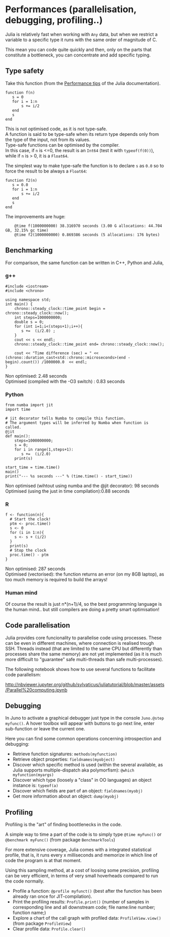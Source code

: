 # Performances (parallelisation, debugging, profiling..)

Julia is relatively fast when working with `Any` data, but when we restrict a variable to a specific type it runs with the same order of magnitude of C.

This mean you can code quite quickly and then, only on the parts that constitute a bottleneck, you can concentrate and add specific typing.


## Type safety
Take this function (from the [Performance tips](http://docs.julialang.org/en/release-0.5/manual/performance-tips/) of the Julia documentation).

```
function f(n)
   s = 0
   for i = 1:n
       s += i/2
   end
   s
end
```

This is not optimised code, as it is not type-safe.  
A function is said to be type-safe when its return type depends only from the type of the input, not from its values.  
Type-safe functions can be optimised by the compiler.  
In this case, if `n` is <=0, the result is an `Int64` (test it with `typeof(f(0))`), while if `n` is > 0, it is a `Float64`.

The simplest way to make type-safe the function is to declare `s` as `0.0` so to force the result to be always a `Float64`:

```
function f2(n)
   s = 0.0
   for i = 1:n
       s += i/2
   end
   s
end
```

The improvements are huge: 

```
    @time f(1000000000) 38.316970 seconds (3.00 G allocations: 44.704 GB, 32.15% gc time)
    @time f2(1000000000) 0.869386 seconds (5 allocations: 176 bytes)
```

## Benchmarking

For comparison, the same function can be written in C++, Python and Julia, 


### g++

```
#include <iostream>
#include <chrono>

using namespace std;
int main() {
    chrono::steady_clock::time_point begin = chrono::steady_clock::now();
    int steps=1000000000;
    double s = 0;
    for (int i=1;i<(steps+1);i++){
       s +=  (i/2.0) ; 
    }
    cout << s << endl;
    chrono::steady_clock::time_point end= chrono::steady_clock::now();

    cout << "Time difference (sec) = " << (chrono::duration_cast<std::chrono::microseconds>(end - begin).count()) /1000000.0  << endl;
} 
```
Non optimised: 2.48 seconds  
Optimised (compiled with the -O3 switch) : 0.83 seconds

### Python

```
from numba import jit
import time

# jit decorator tells Numba to compile this function.
# The argument types will be inferred by Numba when function is called.
@jit
def main():
    steps=1000000000;
    s = 0;
    for i in range(1,steps+1):
       s +=  (i/2.0)
    print(s)

start_time = time.time()
main()
print("--- %s seconds ---" % (time.time() - start_time))
```

Non optimised (wihtout using numba and the @jit decorator): 98 seconds  
Optimised (using the just in time compilation):0.88 seconds

### R

```
f <- function(n){
  # Start the clock!
  ptm <- proc.time()
  s <- 0
  for (i in 1:n){
    s <- s + (i/2)
  }
  print(s)
  # Stop the clock
  proc.time() - ptm
} 
```
Non optimised: 287 seconds  
Optimised (vectorised): the function returns an error (on my 8GB laptop), as too much memory is required to build the arrays!

### Human mind

Of course the result is just n*(n+1)/4, so the best programming language is the human mind.. but still compilers are doing a pretty smart optimisation!

## Code parallelisation

Julia provides core funcionality to parallelise code using processes. These can be even in different machines, where connection is realised trough SSH.
Threads instead (that are limited to the same CPU but differently than processes share the same memory) are not yet implemented (as it is much more difficult to "guarantee" safe multi-threads than safe multi-processes).

The following notebook shows how to use several functions to facilitate code parallelism:
 
http://nbviewer.jupyter.org/github/sylvaticus/juliatutorial/blob/master/assets/Parallel%20computing.ipynb

## Debugging

In Juno to activate a graphical debugger just type in the console `Juno.@step myfunc()`. A hover toolbox will appear with buttons to go next line, enter sub-function or leave the current one.

Here you can find some common operations concerning introspection and debugging:

* Retrieve function signatures: `methods(myfunction)`
* Retrieve object properties: `fieldnames(myobject)`
* Discover which specific method is used (within the several available, as Julia supports multiple-dispatch aka polymorfism): `@which myfunction(myargs)`
* Discover which type (loosely a "class" in OO languages) an object instance is: `typeof(a)`
* Discover which fields are part of an object: `fieldnames(myobj)`
* Get more information about an object: `dump(myobj)`



## Profiling
Profiling is the "art" of finding boottlenecks in the code. 

A simple way to time a part of the code is to simply type `@time myFunc()` or `@benchmark myFunc()` (from package `BenchmarkTools`)

For more extensive coverage, Julia comes with a integrated statistical profile, that is, it runs every x milliseconds and memorize in which line of code the program is at that moment.

Using this sampling method, at a cost of loosing some precision, profiling can be very efficient, in terms of very small hoverheads compared to run the code normally.

* Profile a function: `@profile myfunct()` (best after the function has been already ran once for JIT-compilation). 
* Print the profiling results: `Profile.print()` (number of samples in corresponding line and all downstream code; file name:line number; function name;)
* Explore a chart of the call graph with profiled data: `ProfileView.view()` (from package `ProfileView`)
* Clear profile data: `Profile.clear()`


  
 





